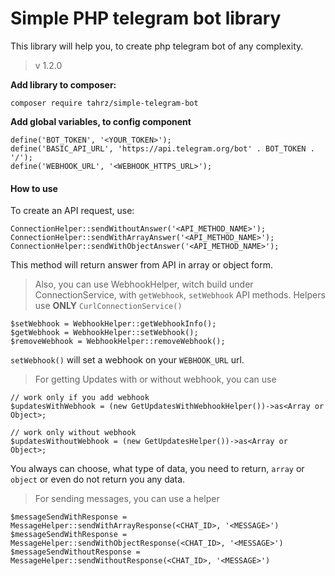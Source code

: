 # Simple PHP telegram bot library 
This library will help you, to create php telegram bot of any complexity. 
> v 1.2.0

**Add library to composer:**
```
composer require tahrz/simple-telegram-bot
```

**Add global variables, to config component**
```
define('BOT_TOKEN', '<YOUR_TOKEN>');
define('BASIC_API_URL', 'https://api.telegram.org/bot' . BOT_TOKEN . '/');
define('WEBHOOK_URL', '<WEBHOOK_HTTPS_URL>');
```

#### How to use

To create an API request, use:
```
ConnectionHelper::sendWithoutAnswer('<API_METHOD_NAME>');
ConnectionHelper::sendWithArrayAnswer('<API_METHOD_NAME>'); 
ConnectionHelper::sendWithObjectAnswer('<API_METHOD_NAME>'); 
```
This method will return answer from API in array or object form.

> Also, you can use WebhookHelper, witch build under ConnectionService,
> with `getWebhook`, `setWebhook` API methods. Helpers use **ONLY** `CurlConnectionService()`

```
$setWebhook = WebhookHelper::getWebhookInfo();
$getWebhook = WebhookHelper::setWebhook();
$removeWebhook = WebhookHelper::removeWebhook();
```
`setWebhook()` will set a webhook on your `WEBHOOK_URL` url.

> For getting Updates with or without webhook, you can use
```
// work only if you add webhook
$updatesWithWebhook = (new GetUpdatesWithWebhookHelper())->as<Array or Object>;

// work only without webhook
$updatesWithoutWebhook = (new GetUpdatesHelper())->as<Array or Object>;
```
You always can choose, what type of data, you need to return, `array` or `object` or even do not return you any data.

> For sending messages, you can use a helper
```
$messageSendWithResponse = MessageHelper::sendWithArrayResponse(<CHAT_ID>, '<MESSAGE>')
$messageSendWithResponse = MessageHelper::sendWithObjectResponse(<CHAT_ID>, '<MESSAGE>')
$messageSendWithoutResponse = MessageHelper::sendWithoutResponse(<CHAT_ID>, '<MESSAGE>')
